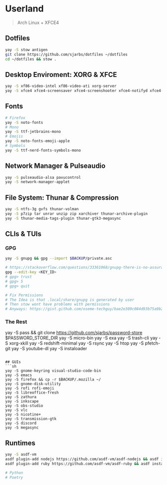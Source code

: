 # Userland
> Arch Linux + XFCE4

## Dotfiles
```sh
yay -S stow antigen
git clone https://github.com/sjarbs/dotfiles ~/dotfiles
cd ~/dotfiles && stow .
```

## Desktop Enviroment: XORG & XFCE
```sh
yay -S xf86-video-intel xf86-video-ati xorg-server
yay -S xfce4 xfce4-screensaver xfce4-screenshooter xfce4-notifyd xfce4-pulseaudio-plugin
```

## Fonts
```sh
# Firefox
yay -S noto-fonts
# Mono
yay -S ttf-jetbrains-mono
# Emojis
yay -S noto-fonts-emoji-apple
# Symbols
yay -S ttf-nerd-fonts-symbols-mono
```

## Network Manager & Pulseaudio
```sh
yay -S pulseaudio-alsa pavucontrol
yay -S network-manager-applet
```

## File System: Thunar & Compression
```sh
yay -S ntfs-3g gvfs thunar-volman
yay -S p7zip tar unrar unzip zip xarchiver thunar-archive-plugin
yay -S thunar-media-tags-plugin thunar-gtk3-megasync
```

## CLIs & TUIs
### GPG
```sh
yay -S gnupg && gpg --import $BACKUP/private.asc

# https://stackoverflow.com/questions/33361068/gnupg-there-is-no-assurance-this-key-belongs-to-the-named-user
gpg --edit-key <KEY_ID>
# gpg> trust
# gpg> 5
# gpg> quit

# Fix Permissions
# The Idea is that .local/share/gnupg is generated by user
# Then stow wont have problems with permissions
# Anyways: https://gist.github.com/oseme-techguy/bae2e309c084d93b75a9b25f49718f85
```
### The Rest
yay -S pass && git clone https://github.com/sjarbs/password-store $PASSWORD_STORE_DIR
yay -S micro-bin
yay -S exa
yay -S trash-cli 
yay -S xorg-xkill
yay -S redshift-minimal
yay -S rsync
yay -S htop
yay -S pfetch-git
yay -S youtube-dl
yay -S instaloader
```

## GUIs
```sh
yay -S gnome-keyring visual-studio-code-bin
yay -S emacs
yay -S firefox && cp -r $BACKUP/.mozilla ~/
yay -S gnome-disk-utility
yay -S rofi rofi-emoji
yay -S libreoffice-fresh
yay -S zathura
yay -S inkscape
yay -S obs-studio
yay -S vlc
yay -S nicotine+
yay -S transmission-gtk
yay -S discord
yay -S megasync
```

## Runtimes
```sh
yay -S asdf-vm
asdf plugin-add nodejs https://github.com/asdf-vm/asdf-nodejs && asdf install nodejs
asdf plugin-add ruby https://github.com/asdf-vm/asdf-ruby && asdf install ruby

# Python
# Poetry
```